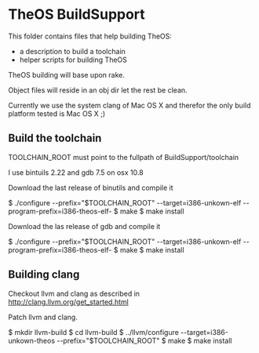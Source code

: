 TheOS BuildSupport
==================

This folder contains files that help building TheOS:
 * a description to build a toolchain
 * helper scripts for building TheOS

TheOS building will base upon rake.

Object files will reside in an obj dir let the rest be clean.

Currently we use the system clang of Mac OS X and therefor
the only build platform tested is Mac OS X ;)

Build the toolchain
-------------------

TOOLCHAIN_ROOT must point to the fullpath of BuildSupport/toolchain

I use bintuils 2.22 and gdb 7.5 on osx 10.8

Download the last release of binutils and compile it

 $ ./configure --prefix="$TOOLCHAIN_ROOT" --target=i386-unkown-elf --program-prefix=i386-theos-elf-
 $ make
 $ make install

Download the las release of gdb and compile it

 $ ./configure --prefix="$TOOLCHAIN_ROOT" --target=i386-unkown-elf --program-prefix=i386-theos-elf-
 $ make
 $ make install

Building clang
--------------

Checkout llvm and clang as described in http://clang.llvm.org/get_started.html

Patch llvm and clang.

 $ mkdir llvm-build
 $ cd llvm-build
 $ ../llvm/configure --target=i386-unkown-theos --prefix="$TOOLCHAIN_ROOT"
 $ make
 $ make install